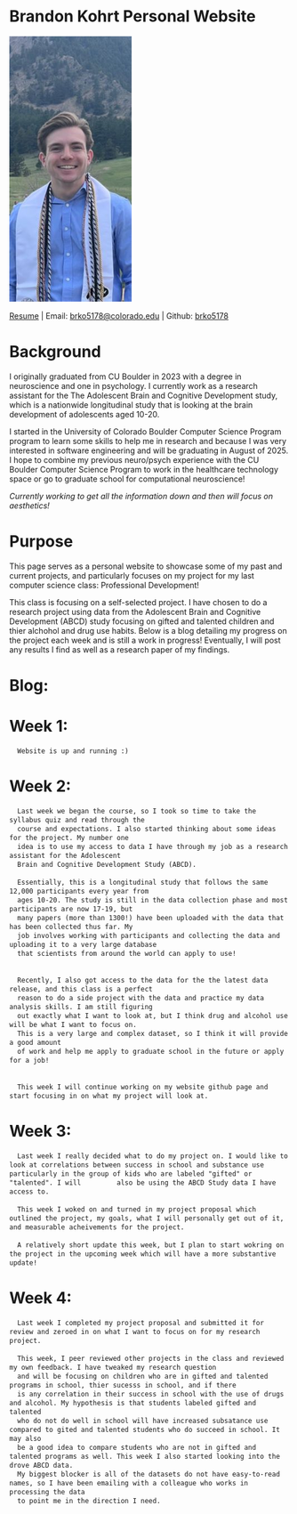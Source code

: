 # Brandon Kohrt Personal Website      


<img alignment="center" src="profilepic2.jpg" alt="Profle"/> 

<a href="Brandon.Kohrt.Resume.pdf" target="_blank">Resume</a> | Email: brko5178@colorado.edu | Github: [brko5178](https://github.com/brko5178)

# Background
  I originally graduated from CU Boulder in 2023 with a degree in neuroscience and one in psychology. I currently work as a research assistant for the The Adolescent Brain and Cognitive Development study, which is a nationwide longitudinal study that is looking at the brain development of adolescents aged 10-20. 
  
I started in the University of Colorado Boulder Computer Science Program program to learn some skills to help me in research and because I was very interested in software engineering and will be graduating in August of 2025. I hope to combine my previous neuro/psych experience with the CU Boulder Computer Science Program to work in the healthcare technology space or go to graduate school for computational neuroscience! 
 

*Currently working to get all the information down and then will focus on aesthetics!*

# Purpose
This page serves as a personal website to showcase some of my past and current projects, and particularly focuses on my project for my last computer science class: Professional Development!

This class is focusing on a self-selected project. I have chosen to do a research project using data from the Adolescent Brain and Cognitive Development (ABCD)
study focusing on gifted and talented children and thier alchohol and drug use habits. Below is a blog detailing my progress on the project each week
and is still a work in progress! Eventually, I will post any results I find as well as a research paper of my findings.



# Blog:

# Week 1:
      Website is up and running :)

# Week 2:
      Last week we began the course, so I took so time to take the syllabus quiz and read through the 
      course and expectations. I also started thinking about some ideas for the project. My number one 
      idea is to use my access to data I have through my job as a research assistant for the Adolescent 
      Brain and Cognitive Development Study (ABCD). 
      
      Essentially, this is a longitudinal study that follows the same 12,000 participants every year from 
      ages 10-20. The study is still in the data collection phase and most participants are now 17-19, but 
      many papers (more than 1300!) have been uploaded with the data that has been collected thus far. My 
      job involves working with participants and collecting the data and uploading it to a very large database 
      that scientists from around the world can apply to use!

      
      Recently, I also got access to the data for the the latest data release, and this class is a perfect 
      reason to do a side project with the data and practice my data analysis skills. I am still figuring 
      out exactly what I want to look at, but I think drug and alcohol use will be what I want to focus on. 
      This is a very large and complex dataset, so I think it will provide a good amount 
      of work and help me apply to graduate school in the future or apply for a job!

      
      This week I will continue working on my website github page and start focusing in on what my project will look at.

# Week 3:
      Last week I really decided what to do my project on. I would like to look at correlations between success in school and substance use particularly in the group of kids who are labeled "gifted" or "talented". I will         also be using the ABCD Study data I have access to.

      This week I woked on and turned in my project proposal which outlined the project, my goals, what I will personally get out of it, and measurable acheivements for the project. 

      A relatively short update this week, but I plan to start wokring on the project in the upcoming week which will have a more substantive update!

# Week 4:
      Last week I completed my project proposal and submitted it for review and zeroed in on what I want to focus on for my research project.
      
      This week, I peer reviewed other projects in the class and reviewed my own feedback. I have tweaked my research question 
      and will be focusing on children who are in gifted and talented programs in school, thier sucesss in school, and if there
      is any correlation in their success in school with the use of drugs and alcohol. My hypothesis is that students labeled gifted and talented
      who do not do well in school will have increased subsatance use compared to gited and talented students who do succeed in school. It may also 
      be a good idea to compare students who are not in gifted and talented programs as well. This week I also started looking into the drove ABCD data.
      My biggest blocker is all of the datasets do not have easy-to-read names, so I have been emailing with a colleague who works in processing the data 
      to point me in the direction I need.

